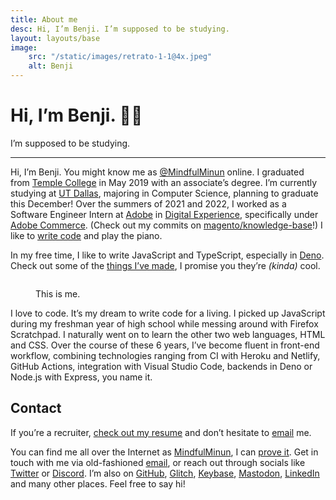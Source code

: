 ```yaml
---
title: About me
desc: Hi, I’m Benji. I’m supposed to be studying.
layout: layouts/base
image:
    src: "/static/images/retrato-1-1@4x.jpeg"
    alt: Benji
---
```


# Hi, I’m Benji. 👋🏽

I’m supposed to be studying.

---

<section id="intro">

Hi, I’m Benji. You might know me as [@MindfulMinun][Twitter] online. I graduated from [Temple&nbsp;College][templejc] in May 2019 with an associate’s degree. I’m currently studying at [UT&nbsp;Dallas][utd], majoring in Computer&nbsp;Science, planning to graduate this December! Over the summers of 2021 and 2022, I worked as a Software Engineer&nbsp;Intern at [Adobe] in [Digital&nbsp;Experience][adbe-dx], specifically under <!-- <del>Magento</del> <ins>Adobe Commerce</ins> --> [Adobe&nbsp;Commerce][adbe-commerce]. (Check out my commits on [magento/knowledge-base]!) I like to [write&nbsp;code](/p/) and play the piano.

In my free time, I like to write JavaScript and TypeScript, especially in [Deno]. Check out some of the <a href="/p/" class="callout-text">things&nbsp;I’ve&nbsp;made</a>, I promise you they’re *(kinda)* cool.

</section>

<figure id="me">
    <div class="sticky sticky--small">
        <div class="ratiod" style="--ratio: 1; background: #306bad;">
            <picture>
                <source srcset="
                    /static/images/retrato-1-1@4x.webp 2448w,
                    /static/images/retrato-1-1@3x.webp 1224w,
                    /static/images/retrato-1-1@2x.webp 612w,
                    /static/images/retrato-1-1@1x.webp 306w
                " type="image/webp">
                <source srcset="
                    /static/images/retrato-1-1@4x.jpeg 2448w,
                    /static/images/retrato-1-1@3x.jpeg 1224w,
                    /static/images/retrato-1-1@2x.jpeg 612w,
                    /static/images/retrato-1-1@1x.jpeg 306w
                " type="image/jpeg">
                <img class="ratiod__target" alt="" src="/static/images/retrato-1-1@1x.jpeg" loading="lazy">
            </picture>
        </div>
        <figcaption><p class="sticky__label">This is me.</p></figcaption>
    </div>
</figure>

<section id="code">

<!-- "6 years ago": time since October 2016 -->
I love to code. It’s my dream to write code for a living. I picked up JavaScript during my freshman year of high school while messing around with Firefox Scratchpad. I naturally went on to learn the other two web languages, HTML and CSS. Over the course of these 6 years, I’ve become fluent in front-end workflow, combining technologies ranging from CI with Heroku and Netlify, GitHub Actions, integration with Visual&nbsp;Studio Code, backends in Deno or Node.js with Express, you name it.

</section>
<section id="contact">

## Contact

If you’re a recruiter, <a href="https://benjic.xyz/resume/" class="callout-text">check out my resume</a> and don’t hesitate to [email] me.

You can find me all over the Internet as [MindfulMinun][Twitter], I can [prove it][Keybase]. Get in touch with me via old-fashioned [email], or reach out through socials like [Twitter] or [Discord]. I’m also on [GitHub], [Glitch], [Keybase], [Mastodon], [LinkedIn] and many other places. Feel free to say hi!

</section>

[email]: mailto:benji@benjic.xyz
[Twitter]: https://twitter.com/MindfulMinun
[GitHub]: https://github.com/MindfulMinun
[Glitch]: https://glitch.com/@MindfulMinun
[Keybase]: https://keybase.io/mindfulminun
[Discord]: https://discord.com/users/182536071064715264
[Mastodon]: https://mastodon.social/@mindfulminun
[LinkedIn]: https://www.linkedin.com/in/benji-cerda/
[Adobe]: https://adobe.com
[adbe-dx]: https://business.adobe.com/products/adobe-experience-cloud-products.html
[adbe-commerce]: https://magento.com/
[templejc]: https://templejc.edu
[magento/knowledge-base]: https://github.com/magento/knowledge-base/
[utd]: https://utdallas.edu
[Deno]: https://deno.land
